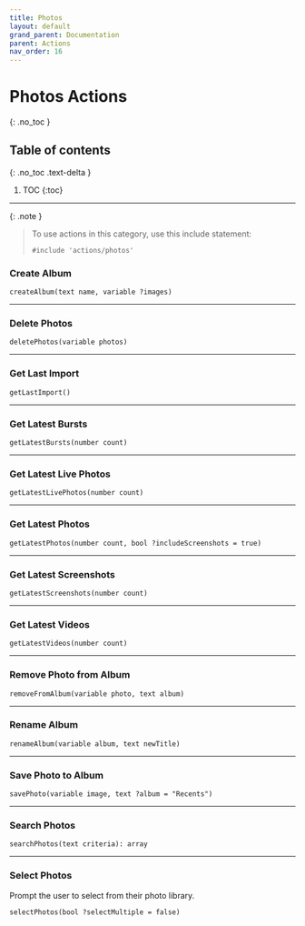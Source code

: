 ```yaml
---
title: Photos
layout: default
grand_parent: Documentation
parent: Actions
nav_order: 16
---
```


# Photos Actions
{: .no_toc }

## Table of contents
{: .no_toc .text-delta }

1. TOC
{:toc}

---

{: .note }
> To use actions in this category, use this include statement:
>
> ```
> #include 'actions/photos'
> ```

### Create Album

```
createAlbum(text name, variable ?images)
```

---

### Delete Photos

```
deletePhotos(variable photos)
```

---

### Get Last Import

```
getLastImport()
```

---

### Get Latest Bursts

```
getLatestBursts(number count)
```

---

### Get Latest Live Photos

```
getLatestLivePhotos(number count)
```

---

### Get Latest Photos

```
getLatestPhotos(number count, bool ?includeScreenshots = true)
```

---

### Get Latest Screenshots

```
getLatestScreenshots(number count)
```

---

### Get Latest Videos

```
getLatestVideos(number count)
```

---

### Remove Photo from Album

```
removeFromAlbum(variable photo, text album)
```

---

### Rename Album

```
renameAlbum(variable album, text newTitle)
```

---

### Save Photo to Album

```
savePhoto(variable image, text ?album = "Recents")
```

---

### Search Photos

```
searchPhotos(text criteria): array
```

---

### Select Photos

Prompt the user to select from their photo library.

```
selectPhotos(bool ?selectMultiple = false)
```
